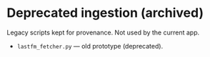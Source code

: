 # Deprecated ingestion (archived)
Legacy scripts kept for provenance. Not used by the current app.

- `lastfm_fetcher.py` — old prototype (deprecated).
